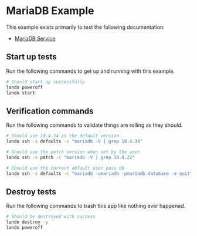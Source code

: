 MariaDB Example
===============

This example exists primarily to test the following documentation:

* [MariaDB Service](https://docs.devwithlando.io/tutorials/mariadb.html)

Start up tests
--------------

Run the following commands to get up and running with this example.

```bash
# Should start up successfully
lando poweroff
lando start
```

Verification commands
---------------------

Run the following commands to validate things are rolling as they should.

```bash
# Should use 10.4.34 as the default version
lando ssh -s defaults -c "mariadb -V | grep 10.4.34"

# Should use the patch version when set by the user
lando ssh -s patch -c "mariadb -V | grep 10.4.22"

# Should use the correct default user pass db
lando ssh -s defaults -c "mariadb -umariadb -pmariadb database -e quit"
```

Destroy tests
-------------

Run the following commands to trash this app like nothing ever happened.

```bash
# Should be destroyed with success
lando destroy -y
lando poweroff
```
